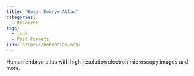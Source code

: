 ```yaml
---
title: "Human Embryo Atlas"
categories:
  - Resource
tags:
  - link
  - Post Formats
link: https://hdbratlas.org/
---
```


Human embryo atlas with high resolution electron microscopy images and more.

